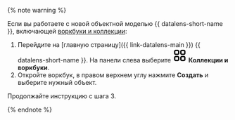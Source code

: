 {% note warning %}

Если вы работаете с новой объектной моделью {{ datalens-short-name }}, включающей [воркбуки и коллекции](../../../datalens/workbooks-collections/index.md):

1. Перейдите на [главную страницу]({{ link-datalens-main }}) {{ datalens-short-name }}. На панели слева выберите ![collections](../../../_assets/console-icons/rectangles-4.svg) **Коллекции и воркбуки**.
1. Откройте воркбук, в правом верхнем углу нажмите **Создать** и выберите нужный объект.

Продолжайте инструкцию с шага 3.

{% endnote %}
